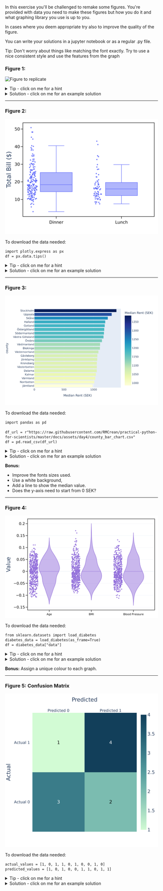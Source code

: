In this exercise you'll be challenged to remake some figures. You're provided with data you need to make these figures but how you do it and what graphing library you use is up to you. 

In cases where you deem appropriate try also to improve the quality of the figure. 

You can write your solutions in a jupyter notebook or as a regular .py file. 

Tip: Don't worry about things like matching the font exactly. Try to use a nice consistent style and use the features from the graph 


### Figure 1: 

![Figure to replicate](../assets/day4/replicate_fig_1.png)


<details markdown="1">
 <summary>Tip - click on me for a hint</summary>
TODO 
</details>


<details markdown="1">
 <summary>Solution - click on me for an example solution</summary>
TODO
</details>

---

### Figure 2: 

![Figure to replicate](../assets/day4/replicate_fig_2.png)

To download the data needed:

```
import plotly.express as px
df = px.data.tips()
```


<details markdown="1">
 <summary>Tip - click on me for a hint</summary>
This is a box plot. To show the scatter points alongside the box plot you can use the points `argument` in Plotly.
</details>


<details markdown="1">
 <summary>Solution - click on me for an example solution</summary>

```
import plotly.express as px
import plotly.io as pio # used to save the image 

df = px.data.tips()

fig = px.box(df, x="time", y="total_bill", points="all")
fig.update_layout(
    template="plotly_white",
    xaxis=dict(title="", titlefont=dict(size=32)),
    yaxis=dict(title="Total Bill ($)", titlefont=dict(size=32)),
    margin=dict(l=20, r=20, t=20, b=20),
    font_family="Arial",
    width=800,
    height=600,
)

fig.update_xaxes(showgrid=False, showline=True, linewidth=2, linecolor='black', mirror=True,
                 ticks="outside", tickwidth=2, tickcolor='black', ticklen=10,
                 tickfont=dict(color='black', size=22))
fig.update_yaxes(showgrid=False, showline=True, linewidth=2, linecolor='black', mirror=True,
                 ticks="outside", tickwidth=2, tickcolor='black', ticklen=10,
                 tickfont=dict(color='black', size=22))

fig.show()
pio.write_image(fig, r"../docs/assets/day4/replicate_fig_2.png", scale=6)
```

</details>

---

### Figure 3: 

![Figure to replicate](../assets/day4/replicate_fig_3.png)

To download the data needed:

```
import pandas as pd

df_url = r"https://raw.githubusercontent.com/RMCrean/practical-python-for-scientists/master/docs/assets/day4/county_bar_chart.csv"
df = pd.read_csv(df_url)
```


<details markdown="1">
 <summary>Tip - click on me for a hint</summary>
This is a horizontal bar chart with a "ylgnbu" yellow, green blue continuous colour scale. 
</details>


<details markdown="1">
 <summary>Solution - click on me for an example solution</summary>

```
import plotly.express as px
import plotly.io as pio  # used to save the image 

fig = px.bar(df, x="Median Rent (SEK)", y="county", orientation="h",
             color="Median Rent (SEK)", color_continuous_scale="ylgnbu")
fig.show()
pio.write_image(fig, r"../docs/assets/day4/replicate_fig_3.png", scale=6)
```
</details>


**Bonus:** 
- Improve the fonts sizes used. 
- Use a white background, 
- Add a line to show the median value. 
- Does the y-axis need to start from 0 SEK?

---

### Figure 4: 

![Figure to replicate](../assets/day4/replicate_fig_4.png)

To download the data needed:

```
from sklearn.datasets import load_diabetes
diabetes_data = load_diabetes(as_frame=True)
df = diabetes_data["data"]
```


<details markdown="1">
 <summary>Tip - click on me for a hint</summary>
The plot type is a violin plot. To link the column names to the names we use on the x-axis we could use a dictionary:

```
columns_to_use = {"Age": "age", "BMI": "bmi", "Blood Pressure": "bp"}
```

</details>


<details markdown="1">
 <summary>Solution - click on me for an example solution</summary>

```
import plotly.graph_objects as go
import plotly.io as pio  # used to save the image 

columns_to_use = {"Age": "age", "BMI": "bmi", "Blood Pressure": "bp"}


# create the figure object and add each column to it. 
fig = go.Figure()

for y_name, y_index in columns_to_use.items():
    fig.add_trace(
        go.Violin(
            y=df[y_index],
            line_color="mediumpurple",
            legendgroup=y_name, name=y_name,
            ),
    )

# update characteristics shared by all traces
fig.update_traces(meanline_visible=True,
                  points="all", # show all points
                  jitter=0.40,  # add some jitter on points for better visibility
)

fig.update_layout(
    template="plotly_white",
    yaxis= dict(title="Value", titlefont=dict(size=32)),
    margin=dict(l=20, r=20, t=20, b=20),
    showlegend=False,
    font_family="Arial",
    width=900,
    height=600,
)

fig.update_xaxes(showline=True, linewidth=2, linecolor='black', mirror=True,
                 ticks="outside", tickwidth=2, tickcolor='black', ticklen=10,
                 tickfont=dict(color='black', size=16))
fig.update_yaxes(showline=True, linewidth=2, linecolor='black', mirror=True,
                 ticks="outside", tickwidth=2, tickcolor='black', ticklen=10,
                 tickfont=dict(color='black', size=22))
fig.show()
pio.write_image(fig, r"../docs/assets/day4/replicate_fig_4.png", scale=6)
```

</details>

**Bonus:** Assign a unique colour to each graph.  


---

### Figure 5: Confusion Matrix

![Figure to replicate](../assets/day4/replicate_fig_5.png)

To download the data needed:

```
actual_values = [1, 0, 1, 1, 0, 1, 0, 0, 1, 0]
predicted_values = [1, 0, 1, 0, 0, 1, 1, 0, 1, 1]
```


<details markdown="1">
 <summary>Tip - click on me for a hint</summary>
Convert the above predictions and actual values in to a confusion matrix of shape 2 x 2.
</details>


<details markdown="1">
 <summary>Solution - click on me for an example solution</summary>

```
import plotly.figure_factory as ff
import plotly.io as pio  # used to save the image

# Create a confusion matrix
conf_matrix = [[0, 0], [0, 0]]  
for actual, predicted in zip(actual_values, predicted_values):
    conf_matrix[actual][predicted] += 1

fig = ff.create_annotated_heatmap(
    z=conf_matrix,
    x=['Predicted 0', 'Predicted 1'],
    y=['Actual 0', 'Actual 1'],
    colorscale="darkmint",
    showscale=True
)

fig.update_layout(
    xaxis=dict(title='Predicted', tickfont=dict(size=20)),
    yaxis=dict(title='Actual', tickfont=dict(size=20)),
    coloraxis=dict(colorbar=dict(title='Count', tickfont=dict(size=20))),
    font=dict(family='Arial', size=24),
    height=800, width=800,
)

fig.show()
pio.write_image(fig, r"../docs/assets/day4/replicate_fig_5.png", scale=6)
```

</details>


